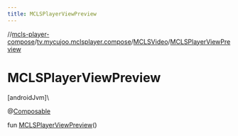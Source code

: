```yaml
---
title: MCLSPlayerViewPreview
---
```

//[mcls-player-compose](../../../index.html)/[tv.mycujoo.mclsplayer.compose](../index.html)/[MCLSVideo](index.html)/[MCLSPlayerViewPreview](-m-c-l-s-player-view-preview.html)



# MCLSPlayerViewPreview



[androidJvm]\




@[Composable](https://developer.android.com/reference/kotlin/androidx/compose/runtime/Composable.html)



fun [MCLSPlayerViewPreview](-m-c-l-s-player-view-preview.html)()




